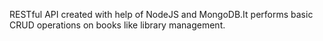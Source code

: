 RESTful API created with help of NodeJS and MongoDB.It performs basic CRUD operations on books like library management.  
